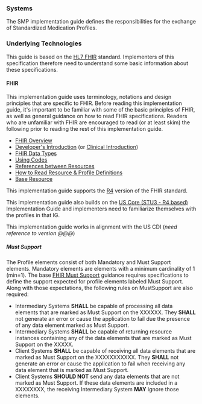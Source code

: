 
### Systems
The SMP implementation guide defines the responsibilities for the exchange of Standardized Medication Profiles.

### Underlying Technologies
This guide is based on the [HL7 FHIR]({{site.data.fhir.path}}index.html) standard.  Implementers of this specification therefore need to understand some basic information about these specifications.

#### FHIR
This implementation guide uses terminology, notations and design principles that are
specific to FHIR.  Before reading this implementation guide, it's important to be familiar with some of the basic principles of FHIR, as well as general guidance on how to read FHIR specifications.  Readers who are unfamiliar with FHIR are encouraged to read (or at least skim) the following prior to reading the rest of this implementation guide.

* [FHIR Overview]({{site.data.fhir.path}}overview.html)
* [Developer's Introduction]({{site.data.fhir.path}}overview-dev.html) (or [Clinical Introduction]({{site.data.fhir.path}}overview-clinical.html))
* [FHIR Data Types]({{site.data.fhir.path}}datatypes.html)
* [Using Codes]({{site.data.fhir.path}}terminologies.html)
* [References between Resources]({{site.data.fhir.path}}references.html)
* [How to Read Resource & Profile Definitions]({{site.data.fhir.path}}formats.html)
* [Base Resource]({{site.data.fhir.path}}resource.html)

This implementation guide supports the [R4]({{site.data.fhir.path}}index.html) version of the FHIR standard.

This implementation guide also builds on the [US Core (STU3 - R4 based)]({{site.data.fhir.hl7_fhir_us_core}}) Implementation Guide and implementers need to familiarize themselves with the profiles in that IG.

This implementation guide works in alignment with the US CDI (*need reference to version @@@*)

##### Must Support
The Profile elements consist of both Mandatory and Must Support elements. Mandatory elements are elements with a minimum cardinality of 1 (min=1). The base [FHIR Must Support]({{site.data.fhir.path}}profiling.html#mustsupport) guidance requires specifications to define the support expected for profile elements labeled Must Support.  Along with those expectations, the following rules on MustSupport are also required:

* Intermediary Systems **SHALL** be capable of processing all data elements that are marked as Must Support on the XXXXXX.  They **SHALL** not generate an error or cause the application to fail due the presence of any data element marked as Must Support.
* Intermediary Systems **SHALL** be capable of returning resource instances containing any of the data elements that are marked as Must Support on the XXXXX.
* Client Systems **SHALL** be capable of receiving all data elements that are marked as Must Support on the XXXXXXXXXXX.  They **SHALL** not generate an error or cause the application to fail when receiving any data element that is marked as Must Support.
* Client Systems **SHOULD NOT** send any data elements that are not marked as Must Support.  If these data elements are included in a XXXXXXXX, the receiving Intermediary System **MAY** ignore those elements.
